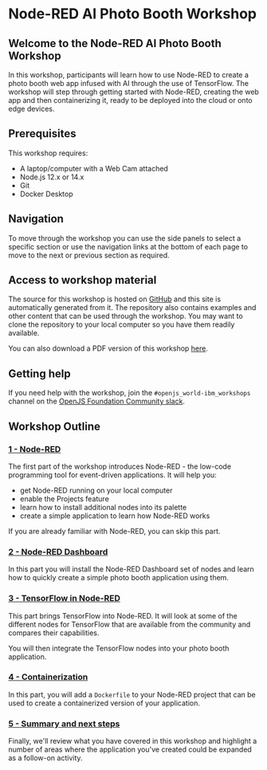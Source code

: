 # Node-RED AI Photo Booth Workshop

## Welcome to the Node-RED AI Photo Booth Workshop

In this workshop, participants will learn how to use Node-RED to create a photo
booth web app infused with AI through the use of TensorFlow. The workshop will step
through getting started with Node-RED, creating the web app and then containerizing
it, ready to be deployed into the cloud or onto edge devices.

## Prerequisites

This workshop requires:

- A laptop/computer with a Web Cam attached
- Node.js 12.x or 14.x
- Git
- Docker Desktop

## Navigation

To move through the workshop you can use the side panels to select a specific
section or use the navigation links at the bottom of each page to move to the
next or previous section as required.

## Access to workshop material

The source for this workshop is hosted on [GitHub](https://github.com/johnwalicki/node-red-workshop-photobooth/)
and this site is automatically generated from it. The repository also contains
examples and other content that can be used through the workshop. You may want
to clone the repository to your local computer so you have them readily available.

You can also download a PDF version of this workshop [here](https://johnwalicki.net/node-red-workshop-photobooth/pdf/node-red-workshop-photobooth.pdf).

## Getting help

If you need help with the workshop, join the `#openjs_world-ibm_workshops` channel on the [OpenJS Foundation Community slack](https://openjs-foundation.slack.com).

## Workshop Outline

### [1 - Node-RED](part1/)

The first part of the workshop introduces Node-RED - the low-code programming
tool for event-driven applications. It will help you:

- get Node-RED running on your local computer
- enable the Projects feature
- learn how to install additional nodes into its palette
- create a simple application to learn how Node-RED works

If you are already familiar with Node-RED, you can skip this part.

### [2 - Node-RED Dashboard](part2/)

In this part you will install the Node-RED Dashboard set of nodes and learn how
to quickly create a simple photo booth application using them.

### [3 - TensorFlow in Node-RED](part3/)

This part brings TensorFlow into Node-RED. It will look at some of the different
nodes for TensorFlow that are available from the community and compares their
capabilities.

You will then integrate the TensorFlow nodes into your photo booth application.

### [4 - Containerization](part4/)

In this part, you will add a `Dockerfile` to your Node-RED project that can be used
to create a containerized version of your application.

### [5 - Summary and next steps](part5/)

Finally, we'll review what you have covered in this workshop and highlight a number
of areas where the application you've created could be expanded as a follow-on
activity.
